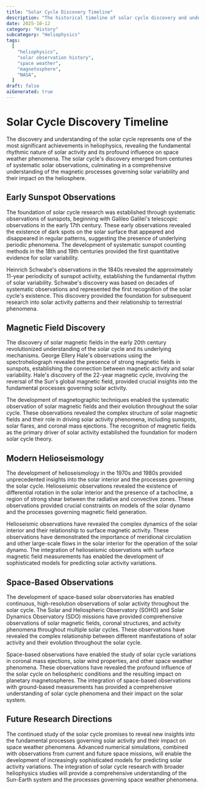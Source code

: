 ```yaml
---
title: "Solar Cycle Discovery Timeline"
description: "The historical timeline of solar cycle discovery and understanding, from early sunspot observations to modern helioseismology and magnetic field studies."
date: 2025-10-12
category: "History"
subcategory: "Heliophysics"
tags:
  [
    "heliophysics",
    "solar observation history",
    "space weather",
    "magnetosphere",
    "NASA",
  ]
draft: false
aiGenerated: true
---
```


# Solar Cycle Discovery Timeline

The discovery and understanding of the solar cycle represents one of the most significant achievements in heliophysics, revealing the fundamental rhythmic nature of solar activity and its profound influence on space weather phenomena. The solar cycle's discovery emerged from centuries of systematic solar observations, culminating in a comprehensive understanding of the magnetic processes governing solar variability and their impact on the heliosphere.

## Early Sunspot Observations

The foundation of solar cycle research was established through systematic observations of sunspots, beginning with Galileo Galilei's telescopic observations in the early 17th century. These early observations revealed the existence of dark spots on the solar surface that appeared and disappeared in regular patterns, suggesting the presence of underlying periodic phenomena. The development of systematic sunspot counting methods in the 18th and 19th centuries provided the first quantitative evidence for solar variability.

Heinrich Schwabe's observations in the 1840s revealed the approximately 11-year periodicity of sunspot activity, establishing the fundamental rhythm of solar variability. Schwabe's discovery was based on decades of systematic observations and represented the first recognition of the solar cycle's existence. This discovery provided the foundation for subsequent research into solar activity patterns and their relationship to terrestrial phenomena.

## Magnetic Field Discovery

The discovery of solar magnetic fields in the early 20th century revolutionized understanding of the solar cycle and its underlying mechanisms. George Ellery Hale's observations using the spectroheliograph revealed the presence of strong magnetic fields in sunspots, establishing the connection between magnetic activity and solar variability. Hale's discovery of the 22-year magnetic cycle, involving the reversal of the Sun's global magnetic field, provided crucial insights into the fundamental processes governing solar activity.

The development of magnetographic techniques enabled the systematic observation of solar magnetic fields and their evolution throughout the solar cycle. These observations revealed the complex structure of solar magnetic fields and their role in driving solar activity phenomena, including sunspots, solar flares, and coronal mass ejections. The recognition of magnetic fields as the primary driver of solar activity established the foundation for modern solar cycle theory.

## Modern Helioseismology

The development of helioseismology in the 1970s and 1980s provided unprecedented insights into the solar interior and the processes governing the solar cycle. Helioseismic observations revealed the existence of differential rotation in the solar interior and the presence of a tachocline, a region of strong shear between the radiative and convective zones. These observations provided crucial constraints on models of the solar dynamo and the processes governing magnetic field generation.

Helioseismic observations have revealed the complex dynamics of the solar interior and their relationship to surface magnetic activity. These observations have demonstrated the importance of meridional circulation and other large-scale flows in the solar interior for the operation of the solar dynamo. The integration of helioseismic observations with surface magnetic field measurements has enabled the development of sophisticated models for predicting solar activity variations.

## Space-Based Observations

The development of space-based solar observatories has enabled continuous, high-resolution observations of solar activity throughout the solar cycle. The Solar and Heliospheric Observatory (SOHO) and Solar Dynamics Observatory (SDO) missions have provided comprehensive observations of solar magnetic fields, coronal structures, and activity phenomena throughout multiple solar cycles. These observations have revealed the complex relationship between different manifestations of solar activity and their evolution throughout the solar cycle.

Space-based observations have enabled the study of solar cycle variations in coronal mass ejections, solar wind properties, and other space weather phenomena. These observations have revealed the profound influence of the solar cycle on heliospheric conditions and the resulting impact on planetary magnetospheres. The integration of space-based observations with ground-based measurements has provided a comprehensive understanding of solar cycle phenomena and their impact on the solar system.

## Future Research Directions

The continued study of the solar cycle promises to reveal new insights into the fundamental processes governing solar activity and their impact on space weather phenomena. Advanced numerical simulations, combined with observations from current and future space missions, will enable the development of increasingly sophisticated models for predicting solar activity variations. The integration of solar cycle research with broader heliophysics studies will provide a comprehensive understanding of the Sun-Earth system and the processes governing space weather phenomena.
